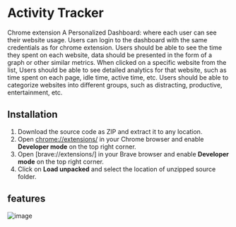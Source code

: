 # Activity Tracker 
Chrome extension 
A Personalized Dashboard: where each user can see their website usage.
Users can login to the dashboard with the same credentials as for chrome extension.
Users should be able to see the time they spent on each website, data should be presented in the form of a graph or other similar metrics.
When clicked on a specific website from the list, Users should be able to see detailed analytics for that website, such as time spent on each page, idle time, active time, etc.
Users should be able to categorize websites into different groups, such as distracting, productive, entertainment, etc.

## Installation
1. Download the source code as ZIP and extract it to any location.
2. Open [chrome://extensions/](chrome://extensions/) in your Chrome browser and enable **Developer mode** on the top right corner.
3. Open [brave://extensions/] in your Brave browser and enable **Developer mode** on the top right  corner.
4. Click on **Load unpacked** and select the location of unzipped source folder.

## features

![image](https://github.com/rishi899/activity-tracker/assets/119059306/ad3e8f2a-8b88-4d10-aa38-582c95e658b0)
